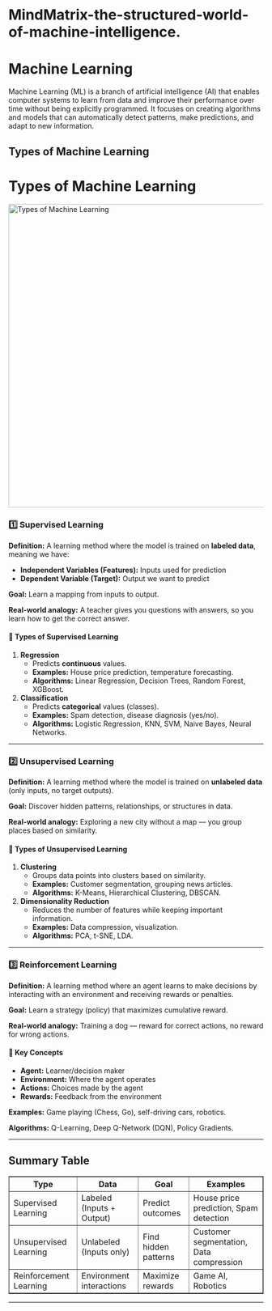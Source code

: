 # MindMatrix-the-structured-world-of-machine-intelligence.

<h1>Machine Learning </h1>

<p>Machine Learning (ML) is a branch of artificial intelligence (AI) that enables computer systems to learn from data and improve their performance over time without being explicitly programmed.
It focuses on creating algorithms and models that can automatically detect patterns, make predictions, and adapt to new information.</p>

<h2>Types of Machine Learning</h2>

# Types of Machine Learning

<img src="https://thumbs.dreamstime.com/b/types-machine-learning-algorithms-classification-outline-diagram-types-machine-learning-algorithms-classification-image260201316.jpg" alt="Types of Machine Learning" width="600">


<h3>1️⃣ Supervised Learning</h3>
<p><strong>Definition:</strong> A learning method where the model is trained on <strong>labeled data</strong>, meaning we have:</p>
<ul>
    <li><strong>Independent Variables (Features):</strong> Inputs used for prediction</li>
    <li><strong>Dependent Variable (Target):</strong> Output we want to predict</li>
</ul>
<p><strong>Goal:</strong> Learn a mapping from inputs to output.</p>
<p><strong>Real-world analogy:</strong> A teacher gives you questions with answers, so you learn how to get the correct answer.</p>

<h4>🔹 Types of Supervised Learning</h4>
<ol>
    <li>
        <strong>Regression</strong>
        <ul>
            <li>Predicts <strong>continuous</strong> values.</li>
            <li><strong>Examples:</strong> House price prediction, temperature forecasting.</li>
            <li><strong>Algorithms:</strong> Linear Regression, Decision Trees, Random Forest, XGBoost.</li>
        </ul>
    </li>
    <li>
        <strong>Classification</strong>
        <ul>
            <li>Predicts <strong>categorical</strong> values (classes).</li>
            <li><strong>Examples:</strong> Spam detection, disease diagnosis (yes/no).</li>
            <li><strong>Algorithms:</strong> Logistic Regression, KNN, SVM, Naive Bayes, Neural Networks.</li>
        </ul>
    </li>
</ol>

<hr>

<h3>2️⃣ Unsupervised Learning</h3>
<p><strong>Definition:</strong> A learning method where the model is trained on <strong>unlabeled data</strong> (only inputs, no target outputs).</p>
<p><strong>Goal:</strong> Discover hidden patterns, relationships, or structures in data.</p>
<p><strong>Real-world analogy:</strong> Exploring a new city without a map — you group places based on similarity.</p>

<h4>🔹 Types of Unsupervised Learning</h4>
<ol>
    <li>
        <strong>Clustering</strong>
        <ul>
            <li>Groups data points into clusters based on similarity.</li>
            <li><strong>Examples:</strong> Customer segmentation, grouping news articles.</li>
            <li><strong>Algorithms:</strong> K-Means, Hierarchical Clustering, DBSCAN.</li>
        </ul>
    </li>
    <li>
        <strong>Dimensionality Reduction</strong>
        <ul>
            <li>Reduces the number of features while keeping important information.</li>
            <li><strong>Examples:</strong> Data compression, visualization.</li>
            <li><strong>Algorithms:</strong> PCA, t-SNE, LDA.</li>
        </ul>
    </li>
</ol>

<hr>

<h3>3️⃣ Reinforcement Learning</h3>
<p><strong>Definition:</strong> A learning method where an agent learns to make decisions by interacting with an environment and receiving rewards or penalties.</p>
<p><strong>Goal:</strong> Learn a strategy (policy) that maximizes cumulative reward.</p>
<p><strong>Real-world analogy:</strong> Training a dog — reward for correct actions, no reward for wrong actions.</p>

<h4>🔹 Key Concepts</h4>
<ul>
    <li><strong>Agent:</strong> Learner/decision maker</li>
    <li><strong>Environment:</strong> Where the agent operates</li>
    <li><strong>Actions:</strong> Choices made by the agent</li>
    <li><strong>Rewards:</strong> Feedback from the environment</li>
</ul>

<p><strong>Examples:</strong> Game playing (Chess, Go), self-driving cars, robotics.</p>
<p><strong>Algorithms:</strong> Q-Learning, Deep Q-Network (DQN), Policy Gradients.</p>

<hr>

<h2>Summary Table</h2>
<table border="1" cellpadding="5" cellspacing="0">
    <tr>
        <th>Type</th>
        <th>Data</th>
        <th>Goal</th>
        <th>Examples</th>
    </tr>
    <tr>
        <td>Supervised Learning</td>
        <td>Labeled (Inputs + Output)</td>
        <td>Predict outcomes</td>
        <td>House price prediction, Spam detection</td>
    </tr>
    <tr>
        <td>Unsupervised Learning</td>
        <td>Unlabeled (Inputs only)</td>
        <td>Find hidden patterns</td>
        <td>Customer segmentation, Data compression</td>
    </tr>
    <tr>
        <td>Reinforcement Learning</td>
        <td>Environment interactions</td>
        <td>Maximize rewards</td>
        <td>Game AI, Robotics</td>
    </tr>
</table>

<hr>




